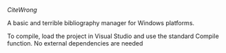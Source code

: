 *CiteWrong*

A basic and terrible bibliography manager for Windows platforms.

To compile, load the project in Visual Studio and use the standard Compile function. No external dependencies are needed
